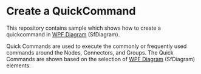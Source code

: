 # Create a QuickCommand
This repository contains sample which shows how to create a quickcommand in [WPF Diagram](https://www.syncfusion.com/wpf-controls/diagram) (SfDiagram).

Quick Commands are used to execute the commonly or frequently used commands around the Nodes, Connectors, and Groups. The Quick Commands are shown based on the selection of [WPF Diagram](https://www.syncfusion.com/wpf-controls/diagram) (SfDiagram) elements.